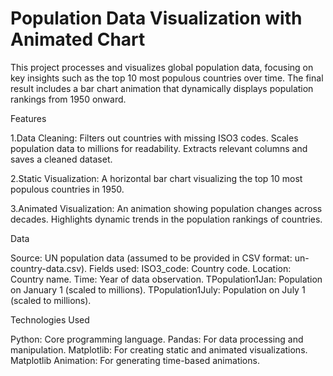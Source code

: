 # Population Data Visualization with Animated Chart

This project processes and visualizes global population data, focusing on key insights such as the top 10 most populous countries over time. The final result includes a bar chart animation that dynamically displays population rankings from 1950 onward.

Features

1.Data Cleaning:
Filters out countries with missing ISO3 codes.
Scales population data to millions for readability.
Extracts relevant columns and saves a cleaned dataset.

2.Static Visualization:
A horizontal bar chart visualizing the top 10 most populous countries in 1950.

3.Animated Visualization:
An animation showing population changes across decades.
Highlights dynamic trends in the population rankings of countries.


Data

Source: UN population data (assumed to be provided in CSV format: un-country-data.csv).
Fields used:
ISO3_code: Country code.
Location: Country name.
Time: Year of data observation.
TPopulation1Jan: Population on January 1 (scaled to millions).
TPopulation1July: Population on July 1 (scaled to millions).


Technologies Used

Python: Core programming language.
Pandas: For data processing and manipulation.
Matplotlib: For creating static and animated visualizations.
Matplotlib Animation: For generating time-based animations.

